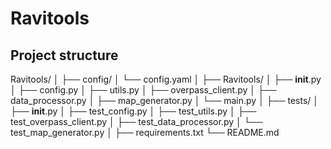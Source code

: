 # Ravitools

## Project structure

Ravitools/
│
├── config/
│   └── config.yaml
│
├── Ravitools/
│   ├── __init__.py
│   ├── config.py
│   ├── utils.py
│   ├── overpass_client.py
│   ├── data_processor.py
│   ├── map_generator.py
│   └── main.py
│
├── tests/
│   ├── __init__.py
│   ├── test_config.py
│   ├── test_utils.py
│   ├── test_overpass_client.py
│   ├── test_data_processor.py
│   └── test_map_generator.py
│
├── requirements.txt
└── README.md